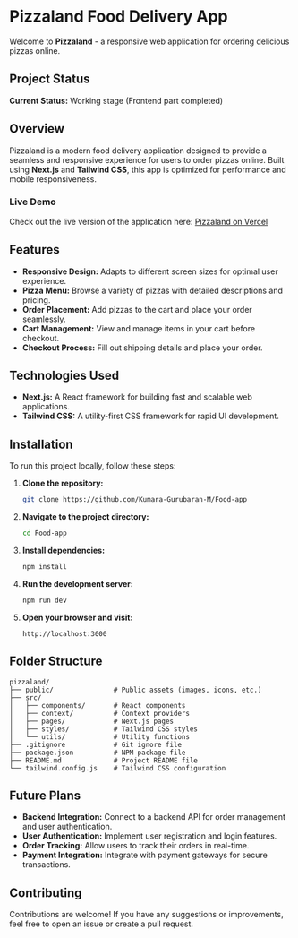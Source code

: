 # Pizzaland Food Delivery App

Welcome to **Pizzaland** - a responsive web application for ordering delicious pizzas online.

## Project Status

**Current Status:** Working stage (Frontend part completed)

## Overview

Pizzaland is a modern food delivery application designed to provide a seamless and responsive experience for users to order pizzas online. Built using **Next.js** and **Tailwind CSS**, this app is optimized for performance and mobile responsiveness.

### Live Demo

Check out the live version of the application here: [Pizzaland on Vercel](https://pizzaland-ochre.vercel.app/)

## Features

- **Responsive Design:** Adapts to different screen sizes for optimal user experience.
- **Pizza Menu:** Browse a variety of pizzas with detailed descriptions and pricing.
- **Order Placement:** Add pizzas to the cart and place your order seamlessly.
- **Cart Management:** View and manage items in your cart before checkout.
- **Checkout Process:** Fill out shipping details and place your order.

## Technologies Used

- **Next.js:** A React framework for building fast and scalable web applications.
- **Tailwind CSS:** A utility-first CSS framework for rapid UI development.

## Installation

To run this project locally, follow these steps:

1. **Clone the repository:**

   ```bash
   git clone https://github.com/Kumara-Gurubaran-M/Food-app
   ```

2. **Navigate to the project directory:**

   ```bash
   cd Food-app
   ```

3. **Install dependencies:**

   ```bash
   npm install
   ```

4. **Run the development server:**

   ```bash
   npm run dev
   ```

5. **Open your browser and visit:**

   ```
   http://localhost:3000
   ```

## Folder Structure

```
pizzaland/
├── public/               # Public assets (images, icons, etc.)
├── src/
│   ├── components/       # React components
│   ├── context/          # Context providers
│   ├── pages/            # Next.js pages
│   ├── styles/           # Tailwind CSS styles
│   └── utils/            # Utility functions
├── .gitignore            # Git ignore file
├── package.json          # NPM package file
├── README.md             # Project README file
└── tailwind.config.js    # Tailwind CSS configuration
```

## Future Plans

- **Backend Integration:** Connect to a backend API for order management and user authentication.
- **User Authentication:** Implement user registration and login features.
- **Order Tracking:** Allow users to track their orders in real-time.
- **Payment Integration:** Integrate with payment gateways for secure transactions.

## Contributing

Contributions are welcome! If you have any suggestions or improvements, feel free to open an issue or create a pull request.
